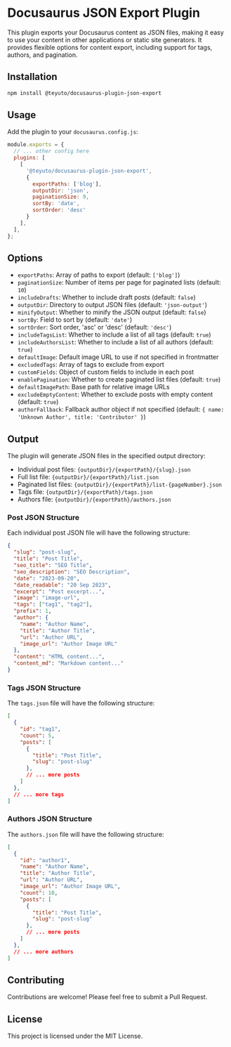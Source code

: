# Docusaurus JSON Export Plugin

This plugin exports your Docusaurus content as JSON files, making it easy to use your content in other applications or static site generators. It provides flexible options for content export, including support for tags, authors, and pagination.

## Installation

```bash
npm install @teyuto/docusaurus-plugin-json-export
```


## Usage

Add the plugin to your `docusaurus.config.js`:

```javascript
module.exports = {
  // ... other config here
  plugins: [
    [
      '@teyuto/docusaurus-plugin-json-export',
      {
        exportPaths: ['blog'],
        outputDir: 'json',
        paginationSize: 9,
        sortBy: 'date',
        sortOrder: 'desc'
      }
    ],
  ],
};
```

## Options

- `exportPaths`: Array of paths to export (default: `['blog']`)
- `paginationSize`: Number of items per page for paginated lists (default: `10`)
- `includeDrafts`: Whether to include draft posts (default: `false`)
- `outputDir`: Directory to output JSON files (default: `'json-output'`)
- `minifyOutput`: Whether to minify the JSON output (default: `false`)
- `sortBy`: Field to sort by (default: `'date'`)
- `sortOrder`: Sort order, 'asc' or 'desc' (default: `'desc'`)
- `includeTagsList`: Whether to include a list of all tags (default: `true`)
- `includeAuthorsList`: Whether to include a list of all authors (default: `true`)
- `defaultImage`: Default image URL to use if not specified in frontmatter
- `excludedTags`: Array of tags to exclude from export
- `customFields`: Object of custom fields to include in each post
- `enablePagination`: Whether to create paginated list files (default: `true`)
- `defaultImagePath`: Base path for relative image URLs
- `excludeEmptyContent`: Whether to exclude posts with empty content (default: `true`)
- `authorFallback`: Fallback author object if not specified (default: `{ name: 'Unknown Author', title: 'Contributor' }`)

## Output

The plugin will generate JSON files in the specified output directory:

- Individual post files: `{outputDir}/{exportPath}/{slug}.json`
- Full list file: `{outputDir}/{exportPath}/list.json`
- Paginated list files: `{outputDir}/{exportPath}/list-{pageNumber}.json`
- Tags file: `{outputDir}/{exportPath}/tags.json`
- Authors file: `{outputDir}/{exportPath}/authors.json`

### Post JSON Structure

Each individual post JSON file will have the following structure:

```json
{
  "slug": "post-slug",
  "title": "Post Title",
  "seo_title": "SEO Title",
  "seo_description": "SEO Description",
  "date": "2023-09-20",
  "date_readable": "20 Sep 2023",
  "excerpt": "Post excerpt...",
  "image": "image-url",
  "tags": ["tag1", "tag2"],
  "prefix": 1,
  "author": {
    "name": "Author Name",
    "title": "Author Title",
    "url": "Author URL",
    "image_url": "Author Image URL"
  },
  "content": "HTML content...",
  "content_md": "Markdown content..."
}
```

### Tags JSON Structure

The `tags.json` file will have the following structure:

```json
[
  {
    "id": "tag1",
    "count": 5,
    "posts": [
      {
        "title": "Post Title",
        "slug": "post-slug"
      },
      // ... more posts
    ]
  },
  // ... more tags
]
```

### Authors JSON Structure

The `authors.json` file will have the following structure:

```json
[
  {
    "id": "author1",
    "name": "Author Name",
    "title": "Author Title",
    "url": "Author URL",
    "image_url": "Author Image URL",
    "count": 10,
    "posts": [
      {
        "title": "Post Title",
        "slug": "post-slug"
      },
      // ... more posts
    ]
  },
  // ... more authors
]
```

## Contributing

Contributions are welcome! Please feel free to submit a Pull Request.

## License

This project is licensed under the MIT License.